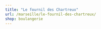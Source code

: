 ```yaml
---
title: "Le fournil des Chartreux"
url: /marseille/le-fournil-des-chartreux/
shop: boulangerie
---
```

